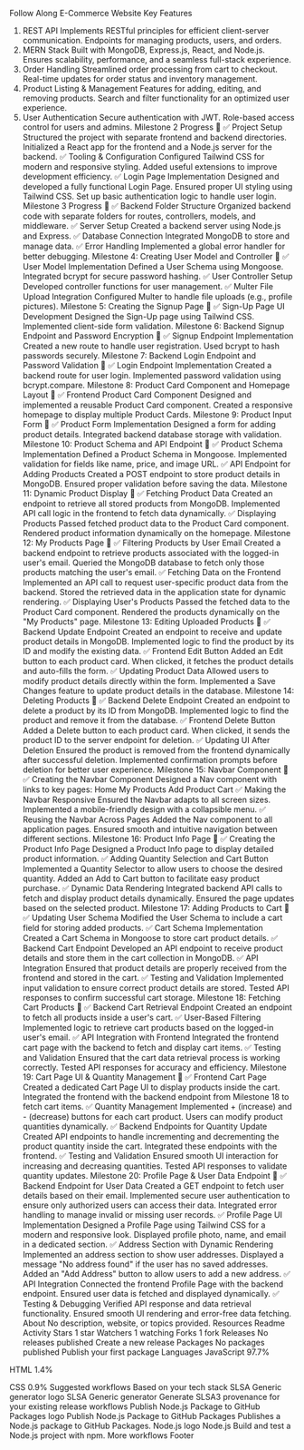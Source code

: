 Follow Along E-Commerce Website
Key Features
1. REST API
Implements RESTful principles for efficient client-server communication.
Endpoints for managing products, users, and orders.
2. MERN Stack
Built with MongoDB, Express.js, React, and Node.js.
Ensures scalability, performance, and a seamless full-stack experience.
3. Order Handling
Streamlined order processing from cart to checkout.
Real-time updates for order status and inventory management.
4. Product Listing & Management
Features for adding, editing, and removing products.
Search and filter functionality for an optimized user experience.
5. User Authentication
Secure authentication with JWT.
Role-based access control for users and admins.
Milestone 2 Progress 🚀
✅ Project Setup
Structured the project with separate frontend and backend directories.
Initialized a React app for the frontend and a Node.js server for the backend.
✅ Tooling & Configuration
Configured Tailwind CSS for modern and responsive styling.
Added useful extensions to improve development efficiency.
✅ Login Page Implementation
Designed and developed a fully functional Login Page.
Ensured proper UI styling using Tailwind CSS.
Set up basic authentication logic to handle user login.
Milestone 3 Progress 🚀
✅ Backend Folder Structure
Organized backend code with separate folders for routes, controllers, models, and middleware.
✅ Server Setup
Created a backend server using Node.js and Express.
✅ Database Connection
Integrated MongoDB to store and manage data.
✅ Error Handling
Implemented a global error handler for better debugging.
Milestone 4: Creating User Model and Controller 🚀
✅ User Model Implementation
Defined a User Schema using Mongoose.
Integrated bcrypt for secure password hashing.
✅ User Controller Setup
Developed controller functions for user management.
✅ Multer File Upload Integration
Configured Multer to handle file uploads (e.g., profile pictures).
Milestone 5: Creating the Signup Page 🚀
✅ Sign-Up Page UI Development
Designed the Sign-Up page using Tailwind CSS.
Implemented client-side form validation.
Milestone 6: Backend Signup Endpoint and Password Encryption 🚀
✅ Signup Endpoint Implementation
Created a new route to handle user registration.
Used bcrypt to hash passwords securely.
Milestone 7: Backend Login Endpoint and Password Validation 🚀
✅ Login Endpoint Implementation
Created a backend route for user login.
Implemented password validation using bcrypt.compare.
Milestone 8: Product Card Component and Homepage Layout 🚀
✅ Frontend Product Card Component
Designed and implemented a reusable Product Card component.
Created a responsive homepage to display multiple Product Cards.
Milestone 9: Product Input Form 🚀
✅ Product Form Implementation
Designed a form for adding product details.
Integrated backend database storage with validation.
Milestone 10: Product Schema and API Endpoint 🚀
✅ Product Schema Implementation
Defined a Product Schema in Mongoose.
Implemented validation for fields like name, price, and image URL.
✅ API Endpoint for Adding Products
Created a POST endpoint to store product details in MongoDB.
Ensured proper validation before saving the data.
Milestone 11: Dynamic Product Display 🚀
✅ Fetching Product Data
Created an endpoint to retrieve all stored products from MongoDB.
Implemented API call logic in the frontend to fetch data dynamically.
✅ Displaying Products
Passed fetched product data to the Product Card component.
Rendered product information dynamically on the homepage.
Milestone 12: My Products Page 🚀
✅ Filtering Products by User Email
Created a backend endpoint to retrieve products associated with the logged-in user's email.
Queried the MongoDB database to fetch only those products matching the user's email.
✅ Fetching Data on the Frontend
Implemented an API call to request user-specific product data from the backend.
Stored the retrieved data in the application state for dynamic rendering.
✅ Displaying User's Products
Passed the fetched data to the Product Card component.
Rendered the products dynamically on the "My Products" page.
Milestone 13: Editing Uploaded Products 🚀
✅ Backend Update Endpoint
Created an endpoint to receive and update product details in MongoDB.
Implemented logic to find the product by its ID and modify the existing data.
✅ Frontend Edit Button
Added an Edit button to each product card.
When clicked, it fetches the product details and auto-fills the form.
✅ Updating Product Data
Allowed users to modify product details directly within the form.
Implemented a Save Changes feature to update product details in the database.
Milestone 14: Deleting Products 🚀
✅ Backend Delete Endpoint
Created an endpoint to delete a product by its ID from MongoDB.
Implemented logic to find the product and remove it from the database.
✅ Frontend Delete Button
Added a Delete button to each product card.
When clicked, it sends the product ID to the server endpoint for deletion.
✅ Updating UI After Deletion
Ensured the product is removed from the frontend dynamically after successful deletion.
Implemented confirmation prompts before deletion for better user experience.
Milestone 15: Navbar Component 🚀
✅ Creating the Navbar Component
Designed a Nav component with links to key pages:
Home
My Products
Add Product
Cart
✅ Making the Navbar Responsive
Ensured the Navbar adapts to all screen sizes.
Implemented a mobile-friendly design with a collapsible menu.
✅ Reusing the Navbar Across Pages
Added the Nav component to all application pages.
Ensured smooth and intuitive navigation between different sections.
Milestone 16: Product Info Page 🚀
✅ Creating the Product Info Page
Designed a Product Info page to display detailed product information.
✅ Adding Quantity Selection and Cart Button
Implemented a Quantity Selector to allow users to choose the desired quantity.
Added an Add to Cart button to facilitate easy product purchase.
✅ Dynamic Data Rendering
Integrated backend API calls to fetch and display product details dynamically.
Ensured the page updates based on the selected product.
Milestone 17: Adding Products to Cart 🚀
✅ Updating User Schema
Modified the User Schema to include a cart field for storing added products.
✅ Cart Schema Implementation
Created a Cart Schema in Mongoose to store cart product details.
✅ Backend Cart Endpoint
Developed an API endpoint to receive product details and store them in the cart collection in MongoDB.
✅ API Integration
Ensured that product details are properly received from the frontend and stored in the cart.
✅ Testing and Validation
Implemented input validation to ensure correct product details are stored.
Tested API responses to confirm successful cart storage.
Milestone 18: Fetching Cart Products 🚀
✅ Backend Cart Retrieval Endpoint
Created an endpoint to fetch all products inside a user's cart.
✅ User-Based Filtering
Implemented logic to retrieve cart products based on the logged-in user's email.
✅ API Integration with Frontend
Integrated the frontend cart page with the backend to fetch and display cart items.
✅ Testing and Validation
Ensured that the cart data retrieval process is working correctly.
Tested API responses for accuracy and efficiency.
Milestone 19: Cart Page UI & Quantity Management 🚀
✅ Frontend Cart Page
Created a dedicated Cart Page UI to display products inside the cart.
Integrated the frontend with the backend endpoint from Milestone 18 to fetch cart items.
✅ Quantity Management
Implemented + (increase) and - (decrease) buttons for each cart product.
Users can modify product quantities dynamically.
✅ Backend Endpoints for Quantity Update
Created API endpoints to handle incrementing and decrementing the product quantity inside the cart.
Integrated these endpoints with the frontend.
✅ Testing and Validation
Ensured smooth UI interaction for increasing and decreasing quantities.
Tested API responses to validate quantity updates.
Milestone 20: Profile Page & User Data Endpoint 🚀
✅ Backend Endpoint for User Data
Created a GET endpoint to fetch user details based on their email.
Implemented secure user authentication to ensure only authorized users can access their data.
Integrated error handling to manage invalid or missing user records.
✅ Profile Page UI Implementation
Designed a Profile Page using Tailwind CSS for a modern and responsive look.
Displayed profile photo, name, and email in a dedicated section.
✅ Address Section with Dynamic Rendering
Implemented an address section to show user addresses.
Displayed a message "No address found" if the user has no saved addresses.
Added an "Add Address" button to allow users to add a new address.
✅ API Integration
Connected the frontend Profile Page with the backend endpoint.
Ensured user data is fetched and displayed dynamically.
✅ Testing & Debugging
Verified API response and data retrieval functionality.
Ensured smooth UI rendering and error-free data fetching.
About
No description, website, or topics provided.
Resources
 Readme
 Activity
Stars
 1 star
Watchers
 1 watching
Forks
 1 fork
Releases
No releases published
Create a new release
Packages
No packages published
Publish your first package
Languages
JavaScript
97.7%
 
HTML
1.4%
 
CSS
0.9%
Suggested workflows
Based on your tech stack
SLSA Generic generator logo
SLSA Generic generator
Generate SLSA3 provenance for your existing release workflows
Publish Node.js Package to GitHub Packages logo
Publish Node.js Package to GitHub Packages
Publishes a Node.js package to GitHub Packages.
Node.js logo
Node.js
Build and test a Node.js project with npm.
More workflows
Footer
